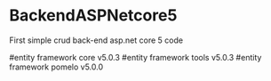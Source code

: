 # BackendASPNetcore5

First simple crud back-end asp.net core 5 code

#entity framework core  v5.0.3 
#entity framework tools v5.0.3 
#entity framework pomelo v5.0.0 
